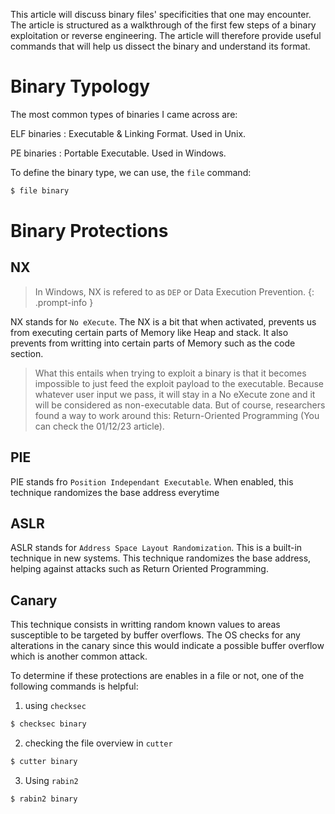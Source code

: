 This article will discuss binary files' specificities that one may encounter. The article is structured as a walkthrough of the first few steps of a binary exploitation or reverse engineering.
The article will therefore provide useful commands that will help us dissect the binary and understand its format.

# Binary Typology
The most common types of binaries I came across are:

ELF binaries
: Executable & Linking Format. Used in Unix.

PE binaries
: Portable Executable. Used in Windows.

To define the binary type, we can use, the `file` command:

```bash
$ file binary
```

# Binary Protections

## NX
> In Windows, NX is refered to as `DEP` or Data Execution Prevention.
{: .prompt-info }

NX stands for `No eXecute`. The NX is a bit that when activated, prevents us from executing certain parts of Memory like Heap and stack. It also prevents from writting into certain parts of Memory such as the code section.
> What this entails when trying to exploit a binary is that it becomes impossible to just feed the exploit payload to the executable. Because whatever user input we pass, it will stay in a No eXecute zone and it will be considered as non-executable data.
But of course, researchers found a way to work around this: Return-Oriented Programming (You can check the 01/12/23 article).

## PIE
PIE stands fro `Position Independant Executable`. When enabled, this technique randomizes the base address everytime 

## ASLR
ASLR stands for `Address Space Layout Randomization`. This is a built-in technique in new systems. This technique randomizes the base address, helping against attacks such as Return Oriented Programming.

## Canary
This technique consists in writting random known values to areas susceptible to be targeted by buffer overflows. The OS checks for any alterations in the canary since this would indicate a possible buffer overflow which is another common attack.

To determine if these protections are enables in a file or not, one of the following commands is helpful:
1. using `checksec`
```bash
$ checksec binary
```
2. checking the file overview in `cutter`
```bash
$ cutter binary
```
3. Using `rabin2`
```bash
$ rabin2 binary
```